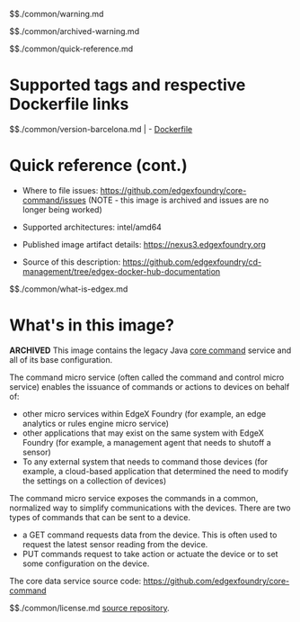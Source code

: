 $$./common/warning.md

$$./common/archived-warning.md

$$./common/quick-reference.md

# Supported tags and respective Dockerfile links

$$./common/version-barcelona.md |
        - [Dockerfile](https://github.com/edgexfoundry/core-command/blob/barcelona/docker-files/Dockerfile)

# Quick reference (cont.)

- Where to file issues: https://github.com/edgexfoundry/core-command/issues (NOTE - this image is archived and issues are no longer being worked)

- Supported architectures: intel/amd64

- Published image artifact details: https://nexus3.edgexfoundry.org

- Source of this description: https://github.com/edgexfoundry/cd-management/tree/edgex-docker-hub-documentation

$$./common/what-is-edgex.md

# What's in this image?

**ARCHIVED**
This image contains the legacy Java [core command](https://docs.edgexfoundry.org/1.3/microservices/core/command/Ch-Command/) service and all of its base configuration.

The command micro service (often called the command
and control micro service) enables the issuance of commands or actions to
devices on behalf of:

-   other micro services within EdgeX Foundry (for example, an edge
    analytics or rules engine micro service)
-   other applications that may exist on the same system with EdgeX
    Foundry (for example, a management agent that needs to
    shutoff a sensor)
-   To any external system that needs to command those devices (for
    example, a cloud-based application that determined the need to
    modify the settings on a collection of devices)

The command micro service exposes the commands in a common, normalized
way to simplify communications with the devices. There are two types of commands that can be sent to a device.

- a GET command requests data from the device.  This is often used to request the latest sensor reading from the device.
- PUT commands request to take action or actuate the device or to set some configuration on the device.

The core data service source code: https://github.com/edgexfoundry/core-command

$$./common/license.md
[source repository](https://github.com/edgexfoundry/core-command/blob/barcelona/Attribution.txt).